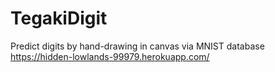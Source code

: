 # TegakiDigit
Predict digits by hand-drawing in canvas via MNIST database
https://hidden-lowlands-99979.herokuapp.com/
